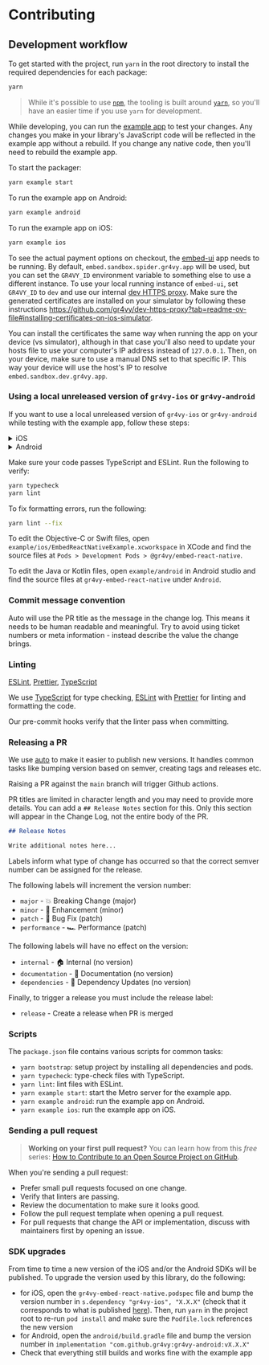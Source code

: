 # Contributing

## Development workflow

To get started with the project, run `yarn` in the root directory to install the required dependencies for each package:

```sh
yarn
```

> While it's possible to use [`npm`](https://github.com/npm/cli), the tooling is built around [`yarn`](https://classic.yarnpkg.com/), so you'll have an easier time if you use `yarn` for development.

While developing, you can run the [example app](/example/) to test your changes. Any changes you make in your library's JavaScript code will be reflected in the example app without a rebuild. If you change any native code, then you'll need to rebuild the example app.

To start the packager:

```sh
yarn example start
```

To run the example app on Android:

```sh
yarn example android
```

To run the example app on iOS:

```sh
yarn example ios
```

To see the actual payment options on checkout, the [embed-ui](https://github.com/gr4vy/embed-ui) app needs to be running. By default, `embed.sandbox.spider.gr4vy.app` will be used, but you can set the `GR4VY_ID` environment variable to something else to use a different instance. To use your local running instance of `embed-ui`, set `GR4VY_ID` to `dev` and use our internal [dev HTTPS proxy](https://github.com/gr4vy/dev-https-proxy). Make sure the generated certificates are installed on your simulator by following these instructions https://github.com/gr4vy/dev-https-proxy?tab=readme-ov-file#installing-certificates-on-ios-simulator.

You can install the certificates the same way when running the app on your device (vs simulator), although in that case you'll also need to update your hosts file to use your computer's IP address instead of `127.0.0.1`. Then, on your device, make sure to use a manual DNS set to that specific IP. This way your device will use the host's IP to resolve `embed.sandbox.dev.gr4vy.app`.

### Using a local unreleased version of `gr4vy-ios` or `gr4vy-android`

If you want to use a local unreleased version of `gr4vy-ios` or `gr4vy-android` while testing with the example app, follow these steps:

<details>
<summary>iOS</summary>

1. Clone the `gr4vy-ios` repository locally
2. In the `example/ios/Podfile` file, add `pod 'gr4vy-ios', :path => '/path/to/gr4vy-ios'` to the very end.
3. Run `yarn` again to install the local pod.

</details>

<details>
<summary>Android</summary>

https://stackoverflow.com/questions/61806859/linking-an-android-library-that-is-on-local-machine/68887793#68887793

1. Build `aar` by running `./gradlew assembleRelease` from inside the `gr4vy-android` local project
2. In Android Studio, in the example app project, go to: File > Project Structure > Dependencies.
3. In: Modules > app > Declared Dependencies, click '+' and select 'Jar Dependency'. (Even though you are trying to use an .aar file, you still select 'Jar Dependency').
4. In the 'Add Jar/Aar Dependency' popup dialog
   a. in step 1 enter the path to your .aar file on your local drive, and
   b. in step 2 select 'implementation'

If everything worked out, your `build.gradle` should have a line in the dependencies that looks like:

```
dependencies {
    ...
    implementation files('../../../MyFolder/MyLibraryFile.aar')
}
```

or just add it directly in `build.gradle`:

```
dependencies {
    ...
    implementation files('/path/to/gr4vy-android/GravySDK/build/outputs/aar/GravySDK-release.aar')
}
```

</details>

Make sure your code passes TypeScript and ESLint. Run the following to verify:

```sh
yarn typecheck
yarn lint
```

To fix formatting errors, run the following:

```sh
yarn lint --fix
```

To edit the Objective-C or Swift files, open `example/ios/EmbedReactNativeExample.xcworkspace` in XCode and find the source files at `Pods > Development Pods > @gr4vy/embed-react-native`.

To edit the Java or Kotlin files, open `example/android` in Android studio and find the source files at `gr4vy-embed-react-native` under `Android`.

### Commit message convention

Auto will use the PR title as the message in the change log. This means it needs to be human readable and meaningful. Try to avoid using ticket numbers or meta information - instead describe the value the change brings.

### Linting

[ESLint](https://eslint.org/), [Prettier](https://prettier.io/), [TypeScript](https://www.typescriptlang.org/)

We use [TypeScript](https://www.typescriptlang.org/) for type checking, [ESLint](https://eslint.org/) with [Prettier](https://prettier.io/) for linting and formatting the code.

Our pre-commit hooks verify that the linter pass when committing.

### Releasing a PR

We use [auto](https://github.com/intuit/auto) to make it easier to publish new versions. It handles common tasks like bumping version based on semver, creating tags and releases etc.

Raising a PR against the `main` branch will trigger Github actions.

PR titles are limited in character length and you may need to provide more details. You can add a `## Release Notes` section for this. Only this section will appear in the Change Log, not the entire body of the PR.

```md
## Release Notes

Write additional notes here...
```

Labels inform what type of change has occurred so that the correct semver number can be assigned for the release.

The following labels will increment the version number:

- `major` - 💥 Breaking Change (major)
- `minor` - 🚀 Enhancement (minor)
- `patch` - 🐛 Bug Fix (patch)
- `performance` - 🏎 Performance (patch)

The following labels will have no effect on the version:

- `internal` - 🏠 Internal (no version)
- `documentation` - 📝 Documentation (no version)
- `dependencies` - 🔩 Dependency Updates (no version)

Finally, to trigger a release you must include the release label:

- `release` - Create a release when PR is merged

### Scripts

The `package.json` file contains various scripts for common tasks:

- `yarn bootstrap`: setup project by installing all dependencies and pods.
- `yarn typecheck`: type-check files with TypeScript.
- `yarn lint`: lint files with ESLint.
- `yarn example start`: start the Metro server for the example app.
- `yarn example android`: run the example app on Android.
- `yarn example ios`: run the example app on iOS.

### Sending a pull request

> **Working on your first pull request?** You can learn how from this _free_ series: [How to Contribute to an Open Source Project on GitHub](https://app.egghead.io/playlists/how-to-contribute-to-an-open-source-project-on-github).

When you're sending a pull request:

- Prefer small pull requests focused on one change.
- Verify that linters are passing.
- Review the documentation to make sure it looks good.
- Follow the pull request template when opening a pull request.
- For pull requests that change the API or implementation, discuss with maintainers first by opening an issue.

### SDK upgrades

From time to time a new version of the iOS and/or the Android SDKs will be published. To upgrade the version used by this library, do the following:

- for iOS, open the `gr4vy-embed-react-native.podspec` file and bump the version number in `s.dependency "gr4vy-ios", "X.X.X"` (check that it corresponds to what is published [here](https://github.com/CocoaPods/Specs/tree/master/Specs/4/f/7/gr4vy-ios)). Then, run `yarn` in the project root to re-run `pod install` and make sure the `Podfile.lock` references the new version
- for Android, open the `android/build.gradle` file and bump the version number in `implementation "com.github.gr4vy:gr4vy-android:vX.X.X"`
- Check that everything still builds and works fine with the example app

